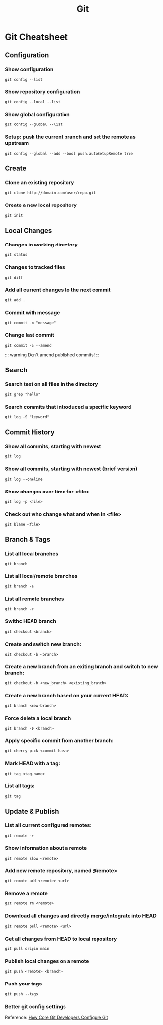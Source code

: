 ﻿---
title: 'Git'
tags: ['Git']
---

# Git Cheatsheet

## Configuration

### Show configuration
```
git config --list
```

### Show repository configuration
```
git config --local --list
```

### Show global configuration
```
git config --global --list
```

### Setup: push the current branch and set the remote as upstream
```
git config --global --add --bool push.autoSetupRemote true
```

## Create

### Clone an existing repository
```
git clone http://domain.com/user/repo.git
```

### Create a new local repository
```
git init
```

## Local Changes

### Changes in working directory
```
git status
```

### Changes to tracked files
```
git diff
```

### Add all current changes to the next commit
```
git add .
```

### Commit with message
```
git commit -m "message"
```

### Change last commit 
```
git commit -a --amend
```

::: warning
Don't amend published commits!
:::

## Search

### Search text on all files in the directory
```
git grep "hello"
```

### Search commits that introduced a specific keyword
```
git log -S "keyword"
```

## Commit History

### Show all commits, starting with newest
```
git log
```

### Show all commits, starting with newest (brief version)
```
git log --oneline
```

### Show changes over time for &lt;file&gt;
```
git log -p <file>
```

### Check out who change what and when in &lt;file&gt;
```
git blame <file>
```

## Branch & Tags

### List all local branches
```
git branch
```

### List all local/remote branches
```
git branch -a
```

### List all remote branches
```
git branch -r
```

### Swithc HEAD branch
```
git checkout <branch>
```

### Create and switch new branch:
```
git checkout -b <branch>
```

### Create a new branch from an exiting branch and switch to new branch:
```
git checkout -b <new_branch> <existing_branch>
```

### Create a new branch based on your current HEAD:
```
git branch <new-branch>
```

### Force delete a local branch
```
git branch -D <branch>
```

### Apply specific commit from another branch:
```
git cherry-pick <commit hash>
```

### Mark HEAD with a tag:
```
git tag <tag-name>
```

### List all tags:
```
git tag
```

## Update & Publish

### List all current configured remotes:
```
git remote -v
```

### Show information about a remote
```
git remote show <remote>
```

### Add new remote repository, named &lg;remote&gt;
```
git remote add <remote> <url>
```

### Remove a remote
```
git remote rm <remote>
```

### Download all changes and directly merge/integrate into HEAD
```
git remote pull <remote> <url>
```

### Get all changes from HEAD to local repository
```
git pull origin main
```

### Publish local changes on a remote
```
git push <remote> <branch>
```

### Push your tags
```
git push --tags 
```

### Better git config settings 
Reference: [How Core Git Developers Configure Git](https://blog.gitbutler.com/how-git-core-devs-configure-git/)
